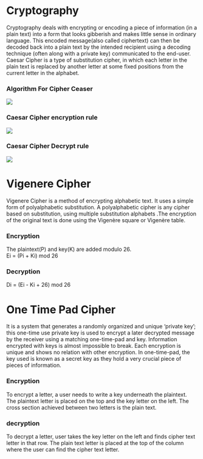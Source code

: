 # Cryptography
Cryptography deals with encrypting or encoding a piece of information (in a plain text) into a form that looks gibberish and makes little sense in ordinary language.
This encoded message(also called ciphertext) can then be decoded back into a plain text by the intended recipient using a decoding technique (often along with a private key) communicated to the end-user. <br>
Caesar Cipher is a type of substitution cipher, in which each letter in the plain text is replaced by another letter at some fixed positions from the current letter in the alphabet.

### Algorithm For Cipher Ceaser
<img src ="https://res.cloudinary.com/adeshpokhrel/image/upload/v1622684720/alg_vebbpx.png">

### Caesar Cipher encryption rule
<img src = "https://res.cloudinary.com/adeshpokhrel/image/upload/v1622684712/encr_y7j9na.png">

### Caesar Cipher Decrypt rule
<img src= "https://res.cloudinary.com/adeshpokhrel/image/upload/v1622684712/des_nodrfh.png">

# Vigenere Cipher
Vigenere Cipher is a method of encrypting alphabetic text. It uses a simple form of polyalphabetic substitution. A polyalphabetic cipher is any cipher based on substitution, using multiple substitution alphabets .The encryption of the original text is done using the Vigenère square or Vigenère table.

### Encryption 
The plaintext(P) and key(K) are added modulo 26. <br>
  Ei = (Pi + Ki) mod 26

### Decryption
  Di = (Ei - Ki + 26) mod 26

# One Time Pad Cipher
It is a system that generates a randomly organized and unique ‘private key’; this one-time use private key is used to encrypt a later decrypted message by the receiver using a matching one-time-pad and key. Information encrypted with keys is almost impossible to break. Each encryption is unique and shows no relation with other encryption. In one-time-pad, the key used is known as a secret key as they hold a very crucial piece of pieces of information.

### Encryption
To encrypt a letter, a user needs to write a key underneath the plaintext. The plaintext letter is placed on the top and the key letter on the left. The cross section achieved between two letters is the plain text.

### decryption 
To decrypt a letter, user takes the key letter on the left and finds cipher text letter in that row. The plain text letter is placed at the top of the column where the user can find the cipher text letter.



